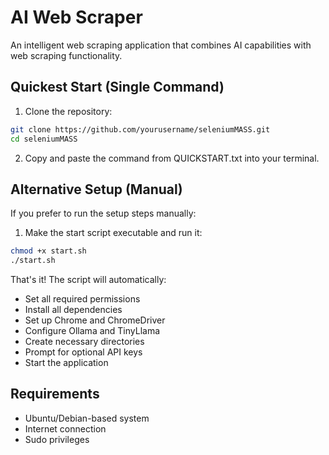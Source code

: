 # AI Web Scraper

An intelligent web scraping application that combines AI capabilities with web scraping functionality.

## Quickest Start (Single Command)
1. Clone the repository:
```bash
git clone https://github.com/yourusername/seleniumMASS.git
cd seleniumMASS
```

2. Copy and paste the command from QUICKSTART.txt into your terminal.

## Alternative Setup (Manual)
If you prefer to run the setup steps manually:

1. Make the start script executable and run it:
```bash
chmod +x start.sh
./start.sh
```

That's it! The script will automatically:
- Set all required permissions
- Install all dependencies
- Set up Chrome and ChromeDriver
- Configure Ollama and TinyLlama
- Create necessary directories
- Prompt for optional API keys
- Start the application

## Requirements

- Ubuntu/Debian-based system
- Internet connection
- Sudo privileges